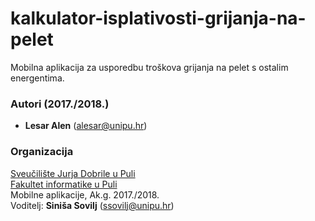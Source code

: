 # kalkulator-isplativosti-grijanja-na-pelet
Mobilna aplikacija za usporedbu troškova grijanja na pelet s ostalim energentima.

### Autori (2017./2018.)
- **Lesar Alen** (alesar@unipu.hr)

### Organizacija
[Sveučilište Jurja Dobrile u Puli](http://www.unipu.hr/)   
[Fakultet informatike u Puli](https://fipu.unipu.hr/)  
Mobilne aplikacije, Ak.g. 2017./2018.  
Voditelj: **Siniša Sovilj** (ssovilj@unipu.hr)


